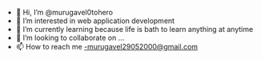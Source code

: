 - 👋 Hi, I’m @murugavel0tohero
- 👀 I’m interested in web application development
- 🌱 I’m currently learning because life is bath to learn anything at anytime
- 💞️ I’m looking to collaborate on ...
- 📫 How to reach me -murugavel29052000@gmail.com

<!---
murugavel0tohero/murugavel0tohero is a ✨ special ✨ repository because its `README.md` (this file) appears on your GitHub profile.
You can click the Preview link to take a look at your changes.
--->
